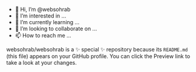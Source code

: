 - 👋 Hi, I’m @websohrab
- 👀 I’m interested in ...
- 🌱 I’m currently learning ...
- 💞️ I’m looking to collaborate on ...
- 📫 How to reach me ...


websohrab/websohrab is a ✨ special ✨ repository because its `README.md` (this file) appears on your GitHub profile.
You can click the Preview link to take a look at your changes.

